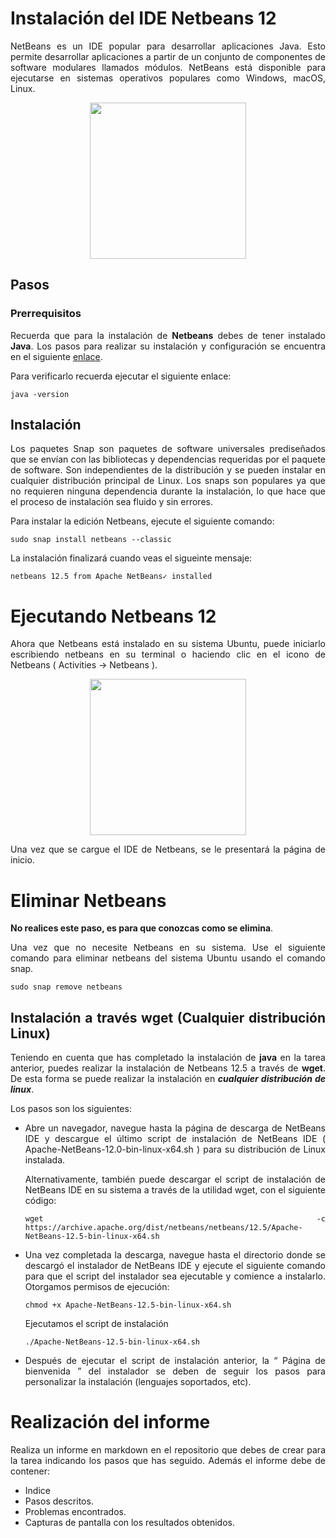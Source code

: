<div align="justify">

# Instalación del IDE Netbeans 12

  NetBeans es un IDE popular para desarrollar aplicaciones Java. Esto permite desarrollar aplicaciones a partir de un conjunto de componentes de software modulares llamados módulos. NetBeans está disponible para ejecutarse en sistemas operativos populares como Windows, macOS, Linux.

<div align="center">
  <img src="https://www.linuxadictos.com/wp-content/uploads/apache-netbeans.jpg" width="250px">
</div>


## Pasos

### Prerrequisitos

  Recuerda que para la instalación de __Netbeans__ debes de tener instalado __Java__. Los pasos para realizar su instalación y configuración se encuentra en el siguiente [enlace](tarea-jdk.md).

  Para verificarlo recuerda ejecutar el siguiente enlace:

  ```console
  java -version
  ```

## Instalación

  Los paquetes Snap son paquetes de software universales prediseñados que se envían con las bibliotecas y dependencias requeridas por el paquete de software. Son independientes de la distribución y se pueden instalar en cualquier distribución principal de Linux. Los snaps son populares ya que no requieren ninguna dependencia durante la instalación, lo que hace que el proceso de instalación sea fluido y sin errores.

  Para instalar la edición Netbeans, ejecute el siguiente comando:

```console
sudo snap install netbeans --classic
```

  La instalación finalizará cuando veas el sigueinte mensaje:

  ```console
  netbeans 12.5 from Apache NetBeans✓ installed
  ```

# Ejecutando Netbeans 12

  Ahora que Netbeans está instalado en su sistema Ubuntu, puede iniciarlo escribiendo netbeans en su terminal o haciendo clic en el icono de Netbeans ( Activities -> Netbeans ).

<div align="center">
  <img src="https://liukin.es/wp-content/uploads/2021/10/Como-instalar-Netbeans-en-Ubuntu-Linux.png" width="250px">
</div>

  Una vez que se cargue el IDE de Netbeans, se le presentará la página de inicio.

# Eliminar Netbeans

__No realices este paso, es para que conozcas como se elimina__.

 Una vez que no necesite Netbeans en su sistema. Use el siguiente comando para eliminar netbeans del sistema Ubuntu usando el comando snap.

```console
sudo snap remove netbeans
```

## Instalación a través wget (Cualquier distribución Linux)

Teniendo en cuenta que has completado la instalación de __java__ en la tarea anterior, puedes realizar la instalación de Netbeans 12.5 a través de __wget__. De esta forma se puede realizar la instalación en ___cualquier distribución de linux___.

Los pasos son los siguientes:
- Abre un navegador, navegue hasta la página de descarga de NetBeans IDE y descargue el último script de instalación de NetBeans IDE ( Apache-NetBeans-12.0-bin-linux-x64.sh ) para su distribución de Linux instalada.

  Alternativamente, también puede descargar el script de instalación de NetBeans IDE en su sistema a través de la utilidad wget, con el siguiente código:
  ```console
  wget -c  https://archive.apache.org/dist/netbeans/netbeans/12.5/Apache-NetBeans-12.5-bin-linux-x64.sh
  ```
- Una vez completada la descarga, navegue hasta el directorio donde se descargó el instalador de NetBeans IDE y ejecute el siguiente comando para que el script del instalador sea ejecutable y comience a instalarlo.
  Otorgamos permisos de ejecución:
  ```code
  chmod +x Apache-NetBeans-12.5-bin-linux-x64.sh 
  ```
  Ejecutamos el script de instalación
  ```code
  ./Apache-NetBeans-12.5-bin-linux-x64.sh
  ```
- Después de ejecutar el script de instalación anterior, la “ Página de bienvenida ” del instalador se deben de seguir los pasos para personalizar la instalación (lenguajes soportados, etc).
# Realización del informe

 Realiza un informe en markdown en el repositorio que debes de crear para la tarea indicando los pasos que has seguido.
Además el informe debe de contener:
 - Indice
 - Pasos descritos.
 - Problemas encontrados.
 - Capturas de pantalla con los resultados obtenidos.



</div>

